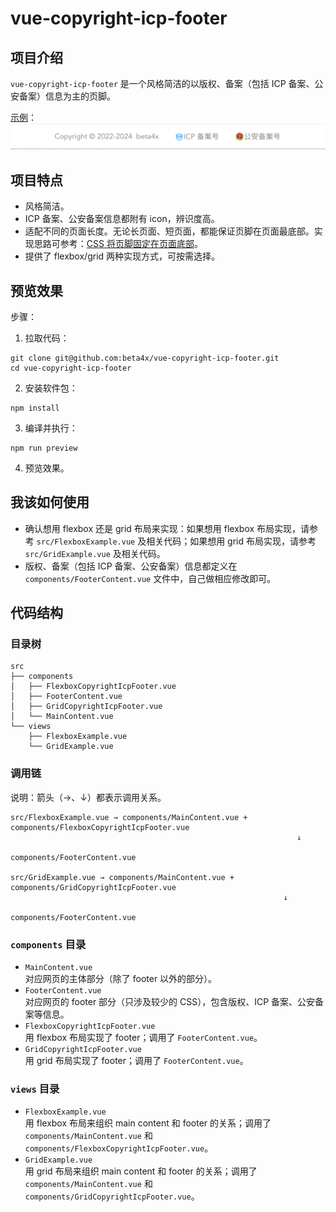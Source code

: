 # vue-copyright-icp-footer

## 项目介绍
`vue-copyright-icp-footer` 是一个风格简洁的以版权、备案（包括 ICP 备案、公安备案）信息为主的页脚。  

[示例](https://dbzz.house/)：  
![footer example](./public/img/footer-example.png)

## 项目特点
* 风格简洁。  
* ICP 备案、公安备案信息都附有 icon，辨识度高。  
* 适配不同的页面长度。无论长页面、短页面，都能保证页脚在页面最底部。实现思路可参考：[CSS 将页脚固定在页面底部](https://pingx.sh/2024/07/20/css-pin-footer-to-the-bottom-of-page/)。  
* 提供了 flexbox/grid 两种实现方式，可按需选择。  

## 预览效果
步骤：  
1. 拉取代码：
```
git clone git@github.com:beta4x/vue-copyright-icp-footer.git
cd vue-copyright-icp-footer
```
2. 安装软件包：
```
npm install
```
3. 编译并执行：
```
npm run preview
```
4. 预览效果。

## 我该如何使用
* 确认想用 flexbox 还是 grid 布局来实现：如果想用 flexbox 布局实现，请参考 `src/FlexboxExample.vue` 及相关代码；如果想用 grid 布局实现，请参考 `src/GridExample.vue` 及相关代码。  
* 版权、备案（包括 ICP 备案、公安备案）信息都定义在 `components/FooterContent.vue` 文件中，自己做相应修改即可。  

## 代码结构
### 目录树
```
src
├── components
│   ├── FlexboxCopyrightIcpFooter.vue
│   ├── FooterContent.vue
│   ├── GridCopyrightIcpFooter.vue
│   └── MainContent.vue
└── views
    ├── FlexboxExample.vue
    └── GridExample.vue
```

### 调用链
说明：箭头（→、↓）都表示调用关系。  

```
src/FlexboxExample.vue → components/MainContent.vue + components/FlexboxCopyrightIcpFooter.vue
                                                                ↓
                                                      components/FooterContent.vue

src/GridExample.vue → components/MainContent.vue + components/GridCopyrightIcpFooter.vue
                                                             ↓
                                                   components/FooterContent.vue
```

### `components` 目录
* `MainContent.vue`  
对应网页的主体部分（除了 footer 以外的部分）。  
* `FooterContent.vue`  
对应网页的 footer 部分（只涉及较少的 CSS），包含版权、ICP 备案、公安备案等信息。  
* `FlexboxCopyrightIcpFooter.vue`  
用 flexbox 布局实现了 footer；调用了 `FooterContent.vue`。  
* `GridCopyrightIcpFooter.vue`  
用 grid 布局实现了 footer；调用了 `FooterContent.vue`。  

### `views` 目录
* `FlexboxExample.vue`  
用 flexbox 布局来组织 main content 和 footer 的关系；调用了 `components/MainContent.vue` 和 `components/FlexboxCopyrightIcpFooter.vue`。  
* `GridExample.vue`  
用 grid 布局来组织 main content 和 footer 的关系；调用了 `components/MainContent.vue` 和 `components/GridCopyrightIcpFooter.vue`。  


